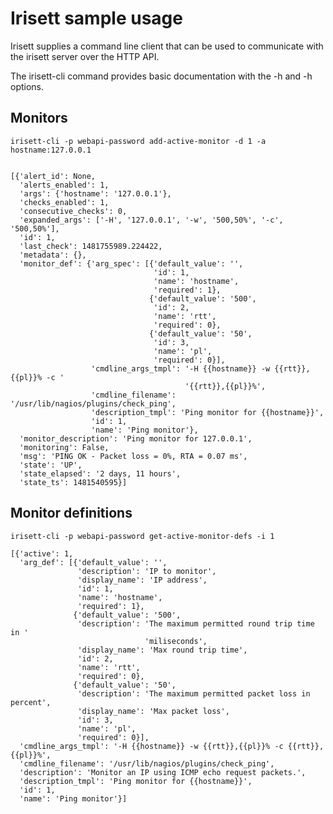 Irisett sample usage
====================

Irisett supplies a command line client that can be used to communicate
with the irisett server over the HTTP API.

The irisett-cli command provides basic documentation with the -h and <command> -h options.


Monitors
--------

```irisett-cli -p webapi-password add-active-monitor -d 1 -a hostname:127.0.0.1```


```irisett-cli -p webapi-password get-active-monitors -i 1

[{'alert_id': None,
  'alerts_enabled': 1,
  'args': {'hostname': '127.0.0.1'},
  'checks_enabled': 1,
  'consecutive_checks': 0,
  'expanded_args': ['-H', '127.0.0.1', '-w', '500,50%', '-c', '500,50%'],
  'id': 1,
  'last_check': 1481755989.224422,
  'metadata': {},
  'monitor_def': {'arg_spec': [{'default_value': '',
                                'id': 1,
                                'name': 'hostname',
                                'required': 1},
                               {'default_value': '500',
                                'id': 2,
                                'name': 'rtt',
                                'required': 0},
                               {'default_value': '50',
                                'id': 3,
                                'name': 'pl',
                                'required': 0}],
                  'cmdline_args_tmpl': '-H {{hostname}} -w {{rtt}},{{pl}}% -c '
                                       '{{rtt}},{{pl}}%',
                  'cmdline_filename': '/usr/lib/nagios/plugins/check_ping',
                  'description_tmpl': 'Ping monitor for {{hostname}}',
                  'id': 1,
                  'name': 'Ping monitor'},
  'monitor_description': 'Ping monitor for 127.0.0.1',
  'monitoring': False,
  'msg': 'PING OK - Packet loss = 0%, RTA = 0.07 ms',
  'state': 'UP',
  'state_elapsed': '2 days, 11 hours',
  'state_ts': 1481540595}]
```


Monitor definitions
-------------------

```
irisett-cli -p webapi-password get-active-monitor-defs -i 1

[{'active': 1,
  'arg_def': [{'default_value': '',
               'description': 'IP to monitor',
               'display_name': 'IP address',
               'id': 1,
               'name': 'hostname',
               'required': 1},
              {'default_value': '500',
               'description': 'The maximum permitted round trip time in '
                              'miliseconds',
               'display_name': 'Max round trip time',
               'id': 2,
               'name': 'rtt',
               'required': 0},
              {'default_value': '50',
               'description': 'The maximum permitted packet loss in percent',
               'display_name': 'Max packet loss',
               'id': 3,
               'name': 'pl',
               'required': 0}],
  'cmdline_args_tmpl': '-H {{hostname}} -w {{rtt}},{{pl}}% -c {{rtt}},{{pl}}%',
  'cmdline_filename': '/usr/lib/nagios/plugins/check_ping',
  'description': 'Monitor an IP using ICMP echo request packets.',
  'description_tmpl': 'Ping monitor for {{hostname}}',
  'id': 1,
  'name': 'Ping monitor'}]
```
